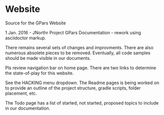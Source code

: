 # Website
Source for the GPars Website

1 Jan. 2016 - JNorthr
Project GPars Documentation - rework using asciidoctor markup.

There remains several sets of changes and improvments. There are also numerous absolete pieces  to be removed. Eventually, all code samples should be made visible in our documents.

Pls review navigation bar on home page. There are two links to determine the state-of-play for this website.

See the HACKING menu dropdown. The Readme pages is being worked on to provide an outline of the project structure, gradle scripts, folder placement, etc.

The Todo page has a list of started, not started, proposed topics to include in our documentation.
